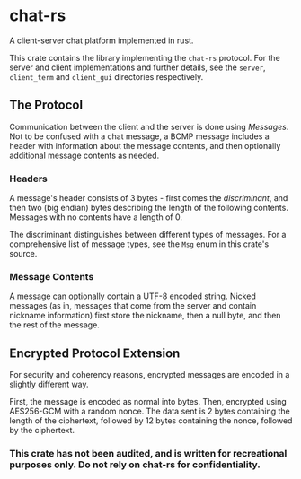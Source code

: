 # chat-rs
A client-server chat platform implemented in rust.

This crate contains the library implementing the `chat-rs` protocol. For the server and client implementations and further details,
see the `server`, `client_term` and `client_gui` directories respectively.

## The Protocol
Communication between the client and the server is done using *Messages*.  
Not to be confused with a chat message, a BCMP message includes a header with information about the message contents, and
then optionally additional message contents as needed.

### Headers
A message's header consists of 3 bytes - first comes the *discriminant*, and then two (big endian) bytes describing
the length of the following contents.
Messages with no contents have a length of 0.

The discriminant distinguishes between different types of messages. For a comprehensive list of message types,
see the `Msg` enum in this crate's source.

### Message Contents
A message can optionally contain a UTF-8 encoded string. Nicked messages (as in, messages that come from the server and contain nickname information) first store the nickname, then a null byte, and then the rest of the message.

## Encrypted Protocol Extension
For security and coherency reasons, encrypted messages are encoded in a slightly different way.

First, the message is encoded as normal into bytes. Then, encrypted using AES256-GCM with a random nonce. The data sent is 2 bytes containing the length of the ciphertext, followed by 12 bytes containing the nonce, followed by the ciphertext.

### **This crate has not been audited, and is written for recreational purposes only. Do not rely on chat-rs for confidentiality.**